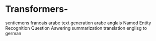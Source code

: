 # Transformers-
sentiemens francais arabe
text generation arabe anglais
Named Entity Recognition
Question Aswering
summarization
translation englisg to german

